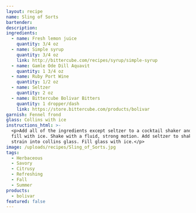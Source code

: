 ```yaml
---
layout: recipe
name: Sling of Sorts
bartender:
description:
ingredients:
  - name: Fresh lemon juice
    quantity: 3/4 oz
  - name: Simple syrup
    quantity: 3/4 oz
    link: http://bittercube.com/recipes/syrup/simple-syrup
  - name: Gamle Ode Dill Aquavit
    quantity: 1 3/4 oz
  - name: Ruby Port Wine
    quantity: 1/2 oz
  - name: Seltzer
    quantity: 2 oz
  - name: Bittercube Bolivar Bitters
    quantity: 1 dropper/dash
    link: https://store.bittercube.com/products/bolivar
garnish: Fennel frond
glass: Collins with ice
instructions_html: >-
  <p>Add all of the ingredients except seltzer to a cocktail shaker and then
  fill with ice. Shake with a fluid, strong motion. Add seltzer to shaker and
  strain into collins glass. Fill glass with ice.</p>
image: /uploads/recipes/Sling_of_Sorts.jpg
tags:
  - Herbaceous
  - Savory
  - Citrusy
  - Refreshing
  - Fall
  - Summer
products:
  - bolivar
featured: false
---
```



